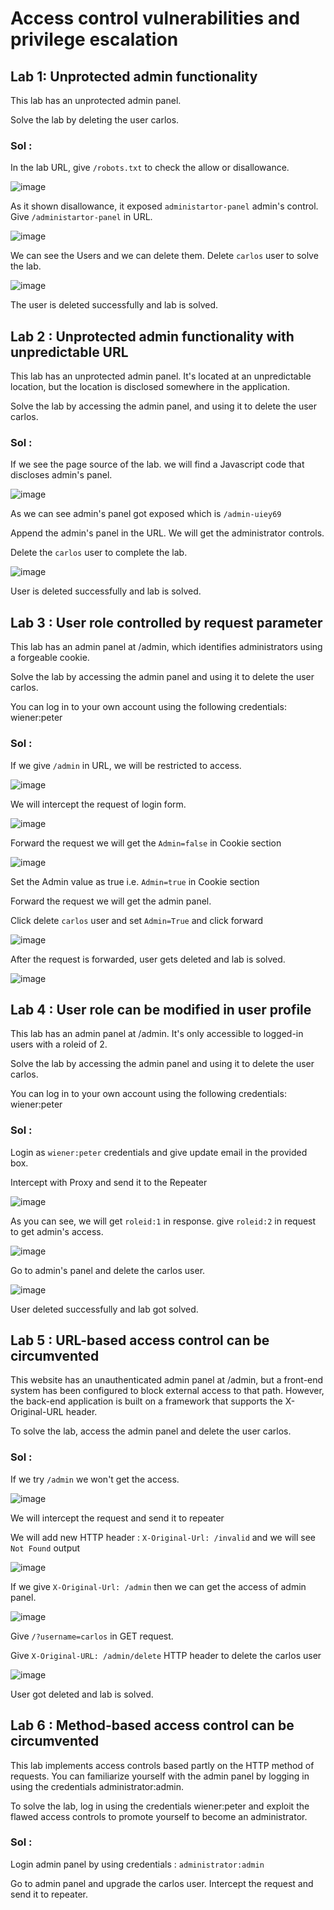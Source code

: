# Access control vulnerabilities and privilege escalation

## Lab 1: Unprotected admin functionality

This lab has an unprotected admin panel.

Solve the lab by deleting the user carlos.

### Sol :

In the lab URL, give `/robots.txt` to check the allow or disallowance.

![image](https://github.com/tousif13/Port_Swigger_Labs/assets/33444140/da37564c-3d5b-45ae-a94f-7191924668da)

As it shown disallowance, it exposed `administartor-panel` admin's control. Give `/administartor-panel` in URL.

![image](https://github.com/tousif13/Port_Swigger_Labs/assets/33444140/770d79e6-a5db-47f4-8bed-42f5feef3c62)

We can see the Users and we can delete them. Delete `carlos` user to solve the lab.

![image](https://github.com/tousif13/Port_Swigger_Labs/assets/33444140/d180b946-51e6-481b-bf65-52f41f70a77f)

The user is deleted successfully and lab is solved.

## Lab 2 : Unprotected admin functionality with unpredictable URL

This lab has an unprotected admin panel. It's located at an unpredictable location, but the location is disclosed somewhere in the application.

Solve the lab by accessing the admin panel, and using it to delete the user carlos.

### Sol :

If we see the page source of the lab. we will find a Javascript code that discloses admin's panel.

![image](https://github.com/tousif13/Port_Swigger_Labs/assets/33444140/b53c34dd-0930-4114-be99-3361578ac0eb)

As we can see admin's panel got exposed which is `/admin-uiey69`

Append the admin's panel in the URL. We will get the administrator controls.

Delete the `carlos` user to complete the lab.

![image](https://github.com/tousif13/Port_Swigger_Labs/assets/33444140/71d1b5c2-9809-45aa-8f9a-a75cca287bf9)

User is deleted successfully and lab is solved.

## Lab 3 : User role controlled by request parameter

This lab has an admin panel at /admin, which identifies administrators using a forgeable cookie.

Solve the lab by accessing the admin panel and using it to delete the user carlos.

You can log in to your own account using the following credentials: wiener:peter

### Sol :

If we give `/admin` in URL, we will be restricted to access.

![image](https://github.com/tousif13/Port_Swigger_Labs/assets/33444140/32081d6c-9222-41e1-8a70-51291289effa)

We will intercept the request of login form.

![image](https://github.com/tousif13/Port_Swigger_Labs/assets/33444140/9dc49d52-3abe-44d9-9ce8-577335587151)

Forward the request we will get the `Admin=false` in Cookie section

![image](https://github.com/tousif13/Port_Swigger_Labs/assets/33444140/239d765d-e157-4180-acd0-f262578e3219)

Set the Admin value as true i.e. `Admin=true` in Cookie section

Forward the request we will get the admin panel.

Click delete `carlos` user and set `Admin=True` and click forward

![image](https://github.com/tousif13/Port_Swigger_Labs/assets/33444140/826462f4-5b80-481c-9f22-650a43e58677)

After the request is forwarded, user gets deleted and lab is solved.

![image](https://github.com/tousif13/Port_Swigger_Labs/assets/33444140/869fcbd2-e3f4-4ffb-ab53-41538b08edea)

## Lab 4 : User role can be modified in user profile

This lab has an admin panel at /admin. It's only accessible to logged-in users with a roleid of 2.

Solve the lab by accessing the admin panel and using it to delete the user carlos.

You can log in to your own account using the following credentials: wiener:peter

### Sol :

Login as `wiener:peter` credentials and give update email in the provided box.

Intercept with Proxy and send it to the Repeater

![image](https://github.com/tousif13/Port_Swigger_Labs/assets/33444140/84265e27-8a53-4fd3-84c1-e18d58f3b062)

As you can see, we will get `roleid:1` in response. give `roleid:2` in request to get admin's access.

![image](https://github.com/tousif13/Port_Swigger_Labs/assets/33444140/6492e934-d030-42a5-8c41-f5b92c10620f)

Go to admin's panel and delete the carlos user.

![image](https://github.com/tousif13/Port_Swigger_Labs/assets/33444140/eca0bb29-ed60-4f24-8d97-fc9503586a02)

User deleted successfully and lab got solved.

## Lab 5 : URL-based access control can be circumvented

This website has an unauthenticated admin panel at /admin, but a front-end system has been configured to block external access to that path. However, the back-end application is built on a framework that supports the X-Original-URL header.

To solve the lab, access the admin panel and delete the user carlos.

### Sol :

If we try `/admin` we won't get the access.

![image](https://github.com/tousif13/Port_Swigger_Labs/assets/33444140/436d5861-a211-44eb-a949-588a29fda9fd)

We will intercept the request and send it to repeater

We will add new HTTP header : `X-Original-Url: /invalid` and we will see `Not Found` output

![image](https://github.com/tousif13/Port_Swigger_Labs/assets/33444140/6f5c9a26-d023-4894-b682-83e6146c355f)

If we give `X-Original-Url: /admin` then we can get the access of admin panel.

![image](https://github.com/tousif13/Port_Swigger_Labs/assets/33444140/8ee41ddf-4586-49f5-b41a-0fb1da463495)

Give `/?username=carlos` in GET request.

Give `X-Original-URL: /admin/delete` HTTP header to delete the carlos user

![image](https://github.com/tousif13/Port_Swigger_Labs/assets/33444140/d9bd0752-847d-4833-98ea-faa21ad1dcc2)

User got deleted and lab is solved.

## Lab 6 : Method-based access control can be circumvented

This lab implements access controls based partly on the HTTP method of requests. You can familiarize yourself with the admin panel by logging in using the credentials administrator:admin.

To solve the lab, log in using the credentials wiener:peter and exploit the flawed access controls to promote yourself to become an administrator.

### Sol :

Login admin panel by using credentials : `administrator:admin`

Go to admin panel and upgrade the carlos user. Intercept the request and send it to repeater.


